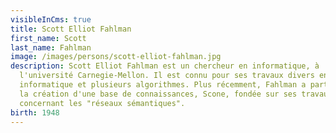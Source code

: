```yaml
---
visibleInCms: true
title: Scott Elliot Fahlman
first_name: Scott
last_name: Fahlman
image: /images/persons/scott-elliot-fahlman.jpg
description: Scott Elliot Fahlman est un chercheur en informatique, à
  l'université Carnegie-Mellon. Il est connu pour ses travaux divers en
  informatique et plusieurs algorithmes. Plus récemment, Fahlman a participé à
  la création d'une base de connaissances, Scone, fondée sur ses travaux
  concernant les "réseaux sémantiques".
birth: 1948
---
```

